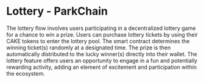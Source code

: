 # Lottery - ParkChain

The lottery flow involves users participating in a decentralized lottery game for a chance to win a prize. 
Users can purchase lottery tickets by using their CAKE tokens to enter the lottery pool. The smart contract 
determines the winning ticket(s) randomly at a designated time. The prize is then automatically distributed 
to the lucky winner(s) directly into their wallet. The lottery feature offers users an opportunity to engage 
in a fun and potentially rewarding activity, adding an element of excitement and participation within the ecosystem.
